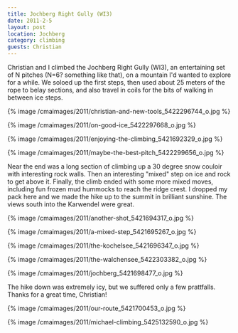 ```yaml
---
title: Jochberg Right Gully (WI3)
date: 2011-2-5
layout: post
location: Jochberg
category: climbing
guests: Christian
---
```


Christian and I climbed the Jochberg Right Gully (WI3), an entertaining
set of N pitches (N=6? something like that), on a mountain I'd wanted to
explore for a while. We soloed up the first steps, then used about 25 meters
of the rope to belay sections, and also travel in coils for the bits of
walking in between ice steps.
  
  
{% image /cmaimages/2011/christian-and-new-tools_5422296744_o.jpg %}
  
{% image /cmaimages/2011/on-good-ice_5422297668_o.jpg %}
  
{% image /cmaimages/2011/enjoying-the-climbing_5421692329_o.jpg %}
  
{% image /cmaimages/2011/maybe-the-best-pitch_5422299656_o.jpg %}
  
  
Near the end was a long section of climbing up a 30 degree snow couloir
with interesting rock walls. Then an interesting "mixed" step on ice and
rock to get above it. Finally, the climb ended with some more mixed moves,
including fun frozen mud hummocks to reach the ridge crest. I dropped my
pack here and we made the hike up to the summit in brilliant sunshine.
The views south into the Karwendel were great.
  
  
  
{% image /cmaimages/2011/another-shot_5421694317_o.jpg %}
  
{% image /cmaimages/2011/a-mixed-step_5421695267_o.jpg %}
  
{% image /cmaimages/2011/the-kochelsee_5421696347_o.jpg %}
  
{% image /cmaimages/2011/the-walchensee_5422303382_o.jpg %}
  
{% image /cmaimages/2011/jochberg_5421698477_o.jpg %}
  
  
The hike down was extremely icy, but we suffered only a few prattfalls.
Thanks for a great time, Christian!
  
  
{% image /cmaimages/2011/our-route_5421700453_o.jpg %}
  
{% image /cmaimages/2011/michael-climbing_5425132590_o.jpg %}

